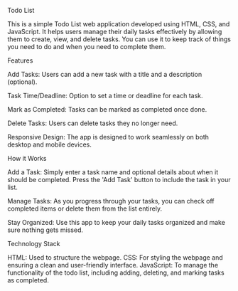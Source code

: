Todo List 

This is a simple Todo List web application developed using HTML, CSS, and JavaScript. It helps users manage their daily tasks effectively by allowing them to create, view, and delete tasks. You can use it to keep track of things you need to do and when you need to complete them.

Features

Add Tasks:  Users can add a new task with a title and a description (optional).

Task Time/Deadline:  Option to set a time or deadline for each task.

Mark as Completed:  Tasks can be marked as completed once done.

Delete Tasks:  Users can delete tasks they no longer need.

Responsive Design:  The app is designed to work seamlessly on both desktop and mobile devices.

How it Works

Add a Task:  Simply enter a task name and optional details about when it should be completed. Press the 'Add Task' button to include the task in your list.

Manage Tasks:  As you progress through your tasks, you can check off completed items or delete them from the list entirely.

Stay Organized:  Use this app to keep your daily tasks organized and make sure nothing gets missed.

Technology Stack

HTML: Used to structure the webpage.
CSS: For styling the webpage and ensuring a clean and user-friendly interface.
JavaScript: To manage the functionality of the todo list, including adding, deleting, and marking tasks as completed.
